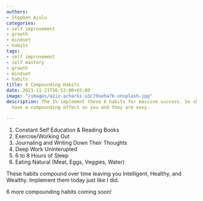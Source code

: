 ```yaml
---
authors:
- Stephen Ajulu
categories:
- self improvement
- growth
- mindset
- habits
tags:
- self improvement
- self mastery
- growth
- mindset
- habits
title: 6 Compounding Habits
date: 2021-11-21T16:53:00+03:00
image: "/images/aziz-acharki-u3c79seha7k-unsplash.jpg"
description: The 1% implement these 6 habits for massive success. So should you. They
  have a compounding effect on you and they are easy.

---
```

1. Constant Self Education & Reading Books
2. Exercise/Working Out
3. Journaling and Writing Down Their Thoughts
4. Deep Work Uninterupted
5. 6 to 8 Hours of Sleep
6. Eating Natural (Meat, Eggs, Veggies, Water)

These habits compound over time leaving you Intelligent, Healthy, and Wealthy. Implement them today just like I did.

6 more compounding habits coming soon!
